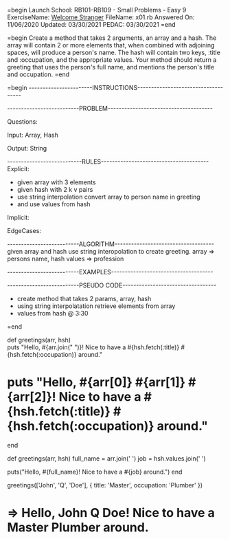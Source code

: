 =begin
Launch School: RB101-RB109 - Small Problems - Easy 9
ExerciseName: [Welcome Stranger](https://launchschool.com/exercises/16ab1e1f)
FileName: x01.rb
Answered On: 11/06/2020
Updated: 03/30/2021
PEDAC: 03/30/2021
=end

=begin
  Create a method that takes 2 arguments, an array and a hash. The array will 
  contain 2 or more elements that, when combined with adjoining spaces, will 
  produce a person's name. The hash will contain two keys, :title and :occupation, 
  and the appropriate values. Your method should return a greeting that uses the 
  person's full name, and mentions the person's title and occupation.
=end


=begin
-----------------------INSTRUCTIONS------------------------------------

--------------------------PROBLEM--------------------------------------

Questions:

Input: Array, Hash

Output: String


---------------------------RULES---------------------------------------
Explicit: 
  - given array with 3 elements
  - given hash with 2 k v pairs
  - use string interpolation convert array to person name in greeting
  - and use values from hash

Implicit: 

EdgeCases:


--------------------------ALGORITHM------------------------------------
given array and hash use string interopolation to create greeting.
array => persons name, hash values => profession


--------------------------EXAMPLES-------------------------------------



--------------------------PSEUDO CODE----------------------------------
- create method that takes 2 params, array, hash
- using string interpolatation retrieve elements from array
- values from hash
@ 3:30

=end

def greetings(arr, hsh)  
  puts "Hello, #{arr.join(" ")}! Nice to have a #{hsh.fetch(:title)} #{hsh.fetch(:occupation)} around."
  # puts "Hello, #{arr[0]} #{arr[1]} #{arr[2]}! Nice to have a #{hsh.fetch(:title)} #{hsh.fetch(:occupation)} around."
end

def greetings(arr, hsh)
  full_name = arr.join(' ')
  job = hsh.values.join(' ')
  
  puts("Hello, #{full_name}! Nice to have a #{job} around.")
end



greetings(['John', 'Q', 'Doe'], { title: 'Master', occupation: 'Plumber' })
# => Hello, John Q Doe! Nice to have a Master Plumber around.